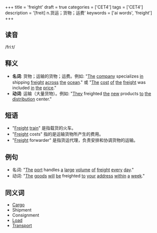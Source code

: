 +++
title = 'freight'
draft = true
categories = ['CET4']
tags = ['CET4']
description = '[freit] n.货运；货物；运费'
keywords = ['ai words', 'freight']
+++

## 读音
/friːt/

## 释义
- **名词**: 货物；运输的货物；运费。例如: "[The](/post/the/) [company](/post/company/) specializes [in](/post/in/) shipping [freight](/post/freight/) [across](/post/across/) [the](/post/the/) [ocean](/post/ocean/)." 或 "[The](/post/the/) [cost](/post/cost/) [of](/post/of/) [the](/post/the/) [freight](/post/freight/) was included [in](/post/in/) [the](/post/the/) [price](/post/price/)."
- **动词**: 运输（大量货物）。例如: "[They](/post/they/) freighted [the](/post/the/) [new](/post/new/) products [to](/post/to/) [the](/post/the/) [distribution](/post/distribution/) center."

## 短语
- "[Freight](/post/freight/) [train](/post/train/)" 是指载货的火车。
- "[Freight](/post/freight/) costs" 指的是运输货物所产生的费用。
- "[Freight](/post/freight/) forwarder" 是指货运代理，负责安排和协调货物的运输。

## 例句
- 名词: "[The](/post/the/) [port](/post/port/) handles [a](/post/a/) [large](/post/large/) [volume](/post/volume/) [of](/post/of/) [freight](/post/freight/) [every](/post/every/) [day](/post/day/)."
- 动词: "[The](/post/the/) [goods](/post/goods/) [will](/post/will/) [be](/post/be/) freighted [to](/post/to/) [your](/post/your/) [address](/post/address/) [within](/post/within/) [a](/post/a/) [week](/post/week/)."

## 同义词
- [Cargo](/post/cargo/)
- Shipment
- Consignment
- [Load](/post/load/)
- [Transport](/post/transport/)
